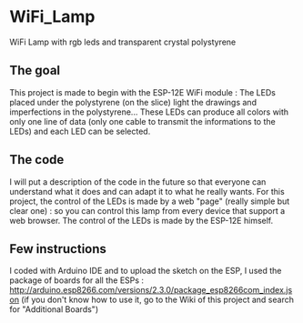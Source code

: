 # WiFi_Lamp
WiFi Lamp with rgb leds and transparent crystal polystyrene

## The goal
This project is made to begin with the ESP-12E WiFi module : The LEDs placed under the polystyrene (on the slice) light the drawings and imperfections in the polystyrene... These LEDs can produce all colors with only one line of data (only one cable to transmit the informations to the LEDs) and each LED can be selected.

## The code
I will put a description of the code in the future so that everyone can understand what it does and can adapt it to what he really wants.
For this project, the control of the LEDs is made by a web "page" (really simple but clear one) : so you can control this lamp from every device that support a web browser. The control of the LEDs is made by the ESP-12E himself.

## Few instructions
I coded with Arduino IDE and to upload the sketch on the ESP, I used the package of boards for all the ESPs :
http://arduino.esp8266.com/versions/2.3.0/package_esp8266com_index.json (if you don't know how to use it, go to the Wiki of this project and search for "Additional Boards")

